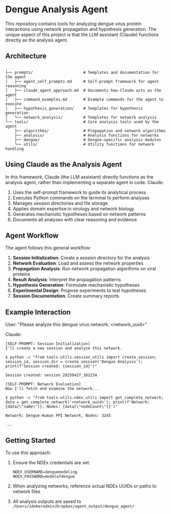 # Dengue Analysis Agent

This repository contains tools for analyzing dengue virus protein interactions using network propagation and hypothesis generation. The unique aspect of this project is that the LLM assistant (Claude) functions directly as the analysis agent.

## Architecture

```
.
├── prompts/                      # Templates and documentation for the agent
│   ├── agent_self_prompts.md     # Self-prompt framework for agent reasoning
│   ├── claude_agent_approach.md  # Documents how Claude acts as the agent
│   ├── command_examples.md       # Example commands for the agent to execute
│   ├── hypothesis_generation/    # Templates for hypothesis generation
│   └── network_analysis/         # Templates for network analysis
└── tools/                        # Core analysis tools used by the agent
    ├── algorithms/               # Propagation and network algorithms
    ├── analysis/                 # Analysis functions for networks
    ├── dengue/                   # Dengue-specific analysis modules
    └── utils/                    # Utility functions for network handling
```

## Using Claude as the Analysis Agent

In this framework, Claude (the LLM assistant) directly functions as the analysis agent, rather than implementing a separate agent in code. Claude:

1. Uses the self-prompt framework to guide its analytical process
2. Executes Python commands on the terminal to perform analyses
3. Manages session directories and file storage
4. Applies domain expertise in virology and network biology
5. Generates mechanistic hypotheses based on network patterns
6. Documents all analyses with clear reasoning and evidence

## Agent Workflow

The agent follows this general workflow:

1. **Session Initialization**: Create a session directory for the analysis
2. **Network Evaluation**: Load and assess the network properties
3. **Propagation Analysis**: Run network propagation algorithms on viral proteins
4. **Result Analysis**: Interpret the propagation patterns
5. **Hypothesis Generation**: Formulate mechanistic hypotheses
6. **Experimental Design**: Propose experiments to test hypotheses
7. **Session Documentation**: Create summary reports

## Example Interaction

User: "Please analyze this dengue virus network: <network_uuid>"

Claude:
```
[SELF-PROMPT: Session Initialization]
I'll create a new session and analyze this network.

$ python -c "from tools.utils.session_utils import create_session; session_id, session_dir = create_session('Dengue Analysis'); print(f'Session created: {session_id}')"

Session created: session_20250427_101234

[SELF-PROMPT: Network Evaluation]
Now I'll fetch and examine the network...

$ python -c "from tools.utils.ndex_utils import get_complete_network; data = get_complete_network('<network_uuid>'); print(f'Network: {data[\"name\"]}, Nodes: {data[\"nodeCount\"]}')"

Network: Dengue-Human PPI Network, Nodes: 3245

...
```

## Getting Started

To use this approach:

1. Ensure the NDEx credentials are set: 
   ```
   NDEX_USERNAME=denguemodeling
   NDEX_PASSWORD=modelofdengue
   ```

2. When analyzing networks, reference actual NDEx UUIDs or paths to network files

3. All analysis outputs are saved to `/Users/idekeradmin/Dropbox/agent_output/dengue_agent/`

